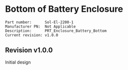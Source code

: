 # Bottom of Battery Enclosure

```
Part number:      Sol-El-2200-1
Manufacturer PN:  Not Applicable
Description:      PRT_Enclosure_Battery_Bottom
Current revision: v1.0.0
```

## Revision v1.0.0
Initial design